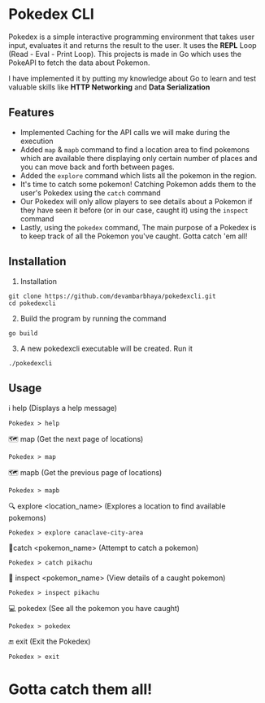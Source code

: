 # Pokedex CLI

Pokedex is a simple interactive programming environment that takes user input, evaluates it and returns the result to the user. It uses the **REPL** Loop (Read - Eval - Print Loop). This projects is made in Go which uses the PokeAPI to fetch the data about Pokemon.

I have implemented it by putting my knowledge about Go to learn and test valuable skills like **HTTP Networking** and **Data Serialization**

## Features

- Implemented Caching for the API calls we will make during the execution
- Added `map` & `mapb` command to find a location area to find pokemons which are available there displaying only certain number of places and you can move back and forth between pages.
- Added the `explore` command which lists all the pokemon in the region.
- It's time to catch some pokemon! Catching Pokemon adds them to the user's Pokedex using the `catch` command
- Our Pokedex will only allow players to see details about a Pokemon if they have seen it before (or in our case, caught it) using the `inspect` command
- Lastly, using the `pokedex` command, The main purpose of a Pokedex is to keep track of all the Pokemon you've caught. Gotta catch 'em all!

## Installation

1. Installation

```
git clone https://github.com/devambarbhaya/pokedexcli.git
cd pokedexcli
```

2. Build the program by running the command

```
go build
```

3. A new pokedexcli executable will be created. Run it

```
./pokedexcli
```

## Usage

ℹ️ help (Displays a help message)

```
Pokedex > help
```

🗺️ map (Get the next page of locations)

```
Pokedex > map
```

🗺️ mapb (Get the previous page of locations)

```
Pokedex > mapb
```

🔍 explore <location_name> (Explores a location to find available pokemons)

```
Pokedex > explore canaclave-city-area
```

🤾catch <pokemon_name> (Attempt to catch a pokemon)

```
Pokedex > catch pikachu
```

🧐 inspect <pokemon_name> (View details of a caught pokemon)

```
Pokedex > inspect pikachu
```

💻 pokedex (See all the pokemon you have caught)

```
Pokedex > pokedex
```

🔚 exit (Exit the Pokedex)

```
Pokedex > exit
```

# **Gotta catch them all!**
